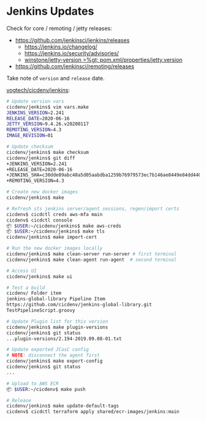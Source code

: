 # Jenkins Updates

Check for core / remoting / jetty releases:
* https://github.com/jenkinsci/jenkins/releases
  * https://jenkins.io/changelog/
  * https://jenkins.io/security/advisories/
  * [winstone/jetty-version =%gt; pom.xml/properties/jetty.version](https://github.com/jenkinsci/winstone/blob/master/pom.xml#L22)
* https://github.com/jenkinsci/remoting/releases

Take note of `version` and `release` date.

[vogtech/cicdenv/jenkins](https://github.com/vogtech/cicdenv/blob/master/jenkins/):
```bash
# Update version vars
cicdenv/jenkins$ vim vars.make
JENKINS_VERSION=2.241
RELEASE_DATE=2020-06-16
JETTY_VERSION=9.4.26.v20200117
REMOTING_VERSION=4.3
IMAGE_REVISION=01

# Update checksum
cicdenv/jenkins$ make checksum
cicdenv/jenkins$ git diff
+JENKINS_VERSION=2.241
+RELEASE_DATE=2020-06-16
+JENKINS_SHA=c30dde89abc48a5d05aabdba1259b76979573ec7b146ae8449e84dd44017c182
+REMOTING_VERSION=4.3

# Create new docker images
cicdenv/jenkins$ make

# Refresh sts jenkins server/agent sessions, regen/import certs
cicdenv$ cicdctl creds aws-mfa main
cicdenv$ cicdctl console
📦 $USER:~/cicdenv/jenkins$ make aws-creds
📦 $USER:~/cicdenv/jenkins$ make tls
cicdenv/jenkins$ make import-cert

# Run the new docker images locally
cicdenv/jenkins$ make clean-server run-server # first terminal
cicdenv/jenkins$ make clean-agent run-agent  # second terminal

# Access UI
cicdenv/jenkins$ make ui

# Test a build
cicdenv/ Folder item
jenkins-global-library Pipeline Item
https://github.com/cicdenv/jenkins-global-library.git
TestPipelineScript.groovy

# Update Plugin list for this version
cicdenv/jenkins$ make plugin-versions
cicdenv/jenkins$ git status
...plugin-versions/2.194-2019.09.08-01.txt

# Update exported JCasC config
# NOTE: disconnect the agent first
cicdenv/jenkins$ make export-config
cicdenv/jenkins$ git status
...

# Upload to AWS ECR
📦 $USER:~/cicdenv$ make push

# Release
cicdenv/jenkins$ make update-default-tags
cicdenv$ cicdctl terraform apply shared/ecr-images/jenkins:main
```
